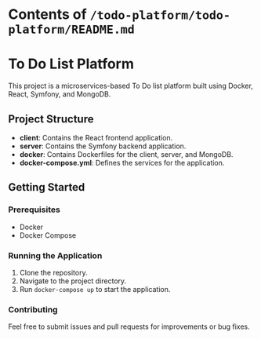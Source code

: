 # Contents of `/todo-platform/todo-platform/README.md`

# To Do List Platform

This project is a microservices-based To Do list platform built using Docker, React, Symfony, and MongoDB. 

## Project Structure

- **client**: Contains the React frontend application.
- **server**: Contains the Symfony backend application.
- **docker**: Contains Dockerfiles for the client, server, and MongoDB.
- **docker-compose.yml**: Defines the services for the application.

## Getting Started

### Prerequisites

- Docker
- Docker Compose

### Running the Application

1. Clone the repository.
2. Navigate to the project directory.
3. Run `docker-compose up` to start the application.

### Contributing

Feel free to submit issues and pull requests for improvements or bug fixes.